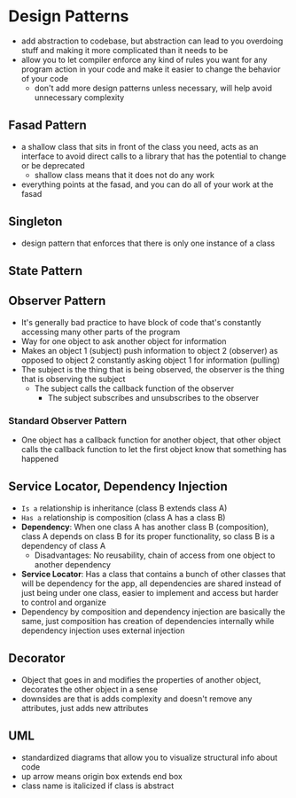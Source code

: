 # Design Patterns

* add abstraction to codebase, but abstraction can lead to you overdoing stuff and making it more complicated than it needs to be
* allow you to let compiler enforce any kind of rules you want for any program action in your code and make it easier to change the behavior of your code
  * don't add more design patterns unless necessary, will help avoid unnecessary complexity

## Fasad Pattern

* a shallow class that sits in front of the class you need, acts as an interface to avoid direct calls to a library that has the potential to change or be deprecated
  * shallow class means that it does not do any work
* everything points at the fasad, and you can do all of your work at the fasad

## Singleton

* design pattern that enforces that there is only one instance of a class

## State Pattern

## Observer Pattern

* It's generally bad practice to have block of code that's constantly accessing many other parts of the program
* Way for one object to ask another object for information
* Makes an object 1 (subject) push information to object 2 (observer) as opposed to object 2 constantly asking object 1 for information (pulling)
* The subject is the thing that is being observed, the observer is the thing that is observing the subject
  * The subject calls the callback function of the observer
    * The subject subscribes and unsubscribes to the observer

### Standard Observer Pattern

* One object has a callback function for another object, that other object calls the callback function to let the first object know that something has happened

## Service Locator, Dependency Injection

* `Is a` relationship is inheritance (class B extends class A)
* `Has a` relationship is composition (class A has a class B)
* **Dependency**: When one class A has another class B (composition), class A depends on class B for its proper functionality, so class B is a dependency of class A
  * Disadvantages: No reusability, chain of access from one object to another dependency
* **Service Locator**: Has a class that contains a bunch of other classes that will be dependency for the app, all dependencies are shared instead of just being under one class, easier to implement and access but harder to control and organize
* Dependency by composition and dependency injection are basically the same, just composition has creation of dependencies internally while dependency injection uses external injection

## Decorator

* Object that goes in and modifies the properties of another object, decorates the other object in a sense
* downsides are that is adds complexity and doesn't remove any attributes, just adds new attributes

## UML

* standardized diagrams that allow you to visualize structural info about code
* up arrow means origin box extends end box
* class name is italicized if class is abstract
